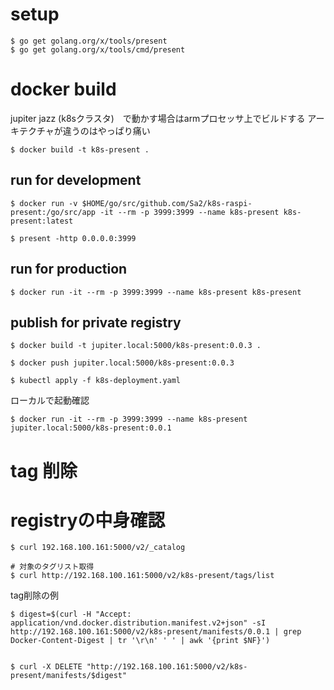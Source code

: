 # setup

```
$ go get golang.org/x/tools/present
$ go get golang.org/x/tools/cmd/present
```



# docker build

jupiter jazz (k8sクラスタ)　で動かす場合はarmプロセッサ上でビルドする
アーキテクチャが違うのはやっぱり痛い

```
$ docker build -t k8s-present .
```

## run for development

```
$ docker run -v $HOME/go/src/github.com/Sa2/k8s-raspi-present:/go/src/app -it --rm -p 3999:3999 --name k8s-present k8s-present:latest

$ present -http 0.0.0.0:3999
```

## run for production

```
$ docker run -it --rm -p 3999:3999 --name k8s-present k8s-present
```

## publish for private registry

```
$ docker build -t jupiter.local:5000/k8s-present:0.0.3 .

$ docker push jupiter.local:5000/k8s-present:0.0.3

$ kubectl apply -f k8s-deployment.yaml
```

ローカルで起動確認

```
$ docker run -it --rm -p 3999:3999 --name k8s-present jupiter.local:5000/k8s-present:0.0.1
```



# tag 削除


# registryの中身確認


```
$ curl 192.168.100.161:5000/v2/_catalog
```

```
# 対象のタグリスト取得
$ curl http://192.168.100.161:5000/v2/k8s-present/tags/list
```

tag削除の例

```
$ digest=$(curl -H "Accept: application/vnd.docker.distribution.manifest.v2+json" -sI http://192.168.100.161:5000/v2/k8s-present/manifests/0.0.1 | grep Docker-Content-Digest | tr '\r\n' ' ' | awk '{print $NF}')


$ curl -X DELETE "http://192.168.100.161:5000/v2/k8s-present/manifests/$digest"
```